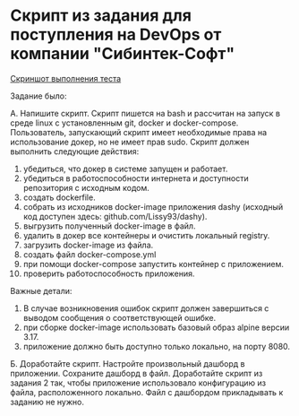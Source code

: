 # Скрипт из задания для поступления на DevOps от компании "Сибинтек-Софт"

[Скриншот выполнения теста](sib-test.png)

Задание было:

А. Напишите скрипт.
Скрипт пишется на bash и рассчитан на запуск в среде linux с установленным git, docker и docker-compose.
Пользователь, запускающий скрипт имеет необходимые права на использование докер, но не имеет прав sudo.
Скрипт должен выполнить следующие действия:
1. убедиться, что докер в системе запущен и работает.
2. убедиться в работоспособности интернета и доступности репозитория с исходным кодом.
3. создать dockerfile.
4. собрать из исходников docker-image приложения dashy (исходный код доступен здесь: github.com/Lissy93/dashy).
5. выгрузить полученный docker-image в файл.
6. удалить в докер все контейнеры и очистить локальный registry.
7. загрузить docker-image из файла.
8. создать файл docker-compose.yml
9. при помощи docker-compose запустить контейнер с приложением.
10. проверить работоспособность приложения.

Важные детали:
1. В случае возникновения ошибок скрипт должен завершиться с выводом сообщения о соответствующей ошибке. 
2. при сборке docker-image использовать базовый образ alpine версии 3.17.
3. приложение должно быть доступно только локально, на порту 8080.

Б. Доработайте скрипт.
Настройте произвольный дашборд в приложении. Сохраните дашборд в файл.
Доработайте скрипт из задания 2 так, чтобы приложение использовало конфигурацию из файла, расположенного локально.
Файл с дашбордом прикладывать к заданию не нужно.
